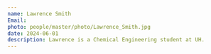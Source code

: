 ```yaml
---
name: Lawrence Smith
Email:
photo: people/master/photo/Lawrence_Smith.jpg
date: 2024-06-01
description: Lawrence is a Chemical Engineering student at UH.
---
```

